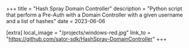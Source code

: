+++
title = "Hash Spray Domain Controller"
description = "Python script that perform a Pre-Auth with a Domain Controller with a given username and a list of hashes"
date = 2023-06-06

[extra]
local_image = "/projects/windows-red.jpg"
link_to = "https://github.com/sator-sdk/HashSpray-DomainController"
+++
